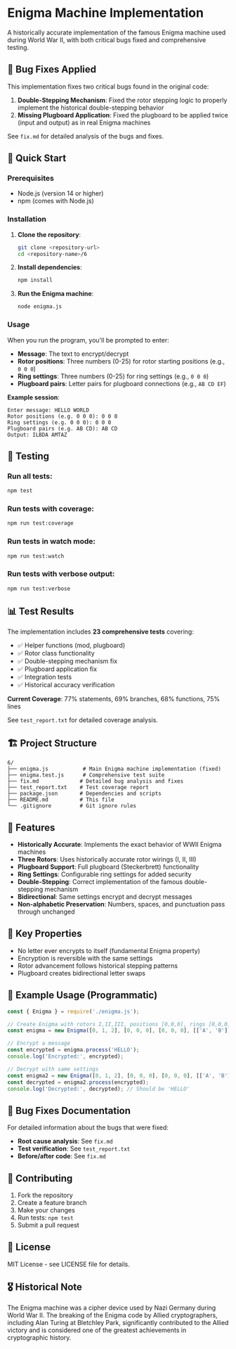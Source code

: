 # Enigma Machine Implementation

A historically accurate implementation of the famous Enigma machine used during World War II, with both critical bugs fixed and comprehensive testing.

## 🔧 Bug Fixes Applied

This implementation fixes two critical bugs found in the original code:

1. **Double-Stepping Mechanism**: Fixed the rotor stepping logic to properly implement the historical double-stepping behavior
2. **Missing Plugboard Application**: Fixed the plugboard to be applied twice (input and output) as in real Enigma machines

See `fix.md` for detailed analysis of the bugs and fixes.

## 🚀 Quick Start

### Prerequisites
- Node.js (version 14 or higher)
- npm (comes with Node.js)

### Installation

1. **Clone the repository**:
   ```bash
   git clone <repository-url>
   cd <repository-name>/6
   ```

2. **Install dependencies**:
   ```bash
   npm install
   ```

3. **Run the Enigma machine**:
   ```bash
   node enigma.js
   ```

### Usage

When you run the program, you'll be prompted to enter:
- **Message**: The text to encrypt/decrypt
- **Rotor positions**: Three numbers (0-25) for rotor starting positions (e.g., `0 0 0`)
- **Ring settings**: Three numbers (0-25) for ring settings (e.g., `0 0 0`)
- **Plugboard pairs**: Letter pairs for plugboard connections (e.g., `AB CD EF`)

**Example session**:
```
Enter message: HELLO WORLD
Rotor positions (e.g. 0 0 0): 0 0 0
Ring settings (e.g. 0 0 0): 0 0 0
Plugboard pairs (e.g. AB CD): AB CD
Output: ILBDA AMTAZ
```

## 🧪 Testing

### Run all tests:
```bash
npm test
```

### Run tests with coverage:
```bash
npm run test:coverage
```

### Run tests in watch mode:
```bash
npm run test:watch
```

### Run tests with verbose output:
```bash
npm run test:verbose
```

## 📊 Test Results

The implementation includes **23 comprehensive tests** covering:
- ✅ Helper functions (mod, plugboard)
- ✅ Rotor class functionality
- ✅ Double-stepping mechanism fix
- ✅ Plugboard application fix
- ✅ Integration tests
- ✅ Historical accuracy verification

**Current Coverage**: 77% statements, 69% branches, 68% functions, 75% lines

See `test_report.txt` for detailed coverage analysis.

## 🏗️ Project Structure

```
6/
├── enigma.js           # Main Enigma machine implementation (fixed)
├── enigma.test.js      # Comprehensive test suite
├── fix.md             # Detailed bug analysis and fixes
├── test_report.txt    # Test coverage report
├── package.json       # Dependencies and scripts
├── README.md          # This file
└── .gitignore         # Git ignore rules
```

## 🔐 Features

- **Historically Accurate**: Implements the exact behavior of WWII Enigma machines
- **Three Rotors**: Uses historically accurate rotor wirings (I, II, III)
- **Plugboard Support**: Full plugboard (Steckerbrett) functionality
- **Ring Settings**: Configurable ring settings for added security
- **Double-Stepping**: Correct implementation of the famous double-stepping mechanism
- **Bidirectional**: Same settings encrypt and decrypt messages
- **Non-alphabetic Preservation**: Numbers, spaces, and punctuation pass through unchanged

## 🎯 Key Properties

- No letter ever encrypts to itself (fundamental Enigma property)
- Encryption is reversible with the same settings
- Rotor advancement follows historical stepping patterns
- Plugboard creates bidirectional letter swaps

## 📝 Example Usage (Programmatic)

```javascript
const { Enigma } = require('./enigma.js');

// Create Enigma with rotors I,II,III, positions [0,0,0], rings [0,0,0], plugs A-B
const enigma = new Enigma([0, 1, 2], [0, 0, 0], [0, 0, 0], [['A', 'B']]);

// Encrypt a message
const encrypted = enigma.process('HELLO');
console.log('Encrypted:', encrypted);

// Decrypt with same settings
const enigma2 = new Enigma([0, 1, 2], [0, 0, 0], [0, 0, 0], [['A', 'B']]);
const decrypted = enigma2.process(encrypted);
console.log('Decrypted:', decrypted); // Should be 'HELLO'
```

## 🐛 Bug Fixes Documentation

For detailed information about the bugs that were fixed:
- **Root cause analysis**: See `fix.md`
- **Test verification**: See `test_report.txt`
- **Before/after code**: See `fix.md`

## 🤝 Contributing

1. Fork the repository
2. Create a feature branch
3. Make your changes
4. Run tests: `npm test`
5. Submit a pull request

## 📜 License

MIT License - see LICENSE file for details.

## 🎖️ Historical Note

The Enigma machine was a cipher device used by Nazi Germany during World War II. The breaking of the Enigma code by Allied cryptographers, including Alan Turing at Bletchley Park, significantly contributed to the Allied victory and is considered one of the greatest achievements in cryptographic history.
